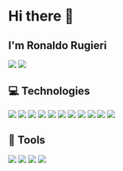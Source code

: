 # Hi there 👋 

## I'm Ronaldo Rugieri

<!-- [](https://komarev.com/ghpvc/?username=your-github-username&color=blueviolet) -->
[<img src="https://img.shields.io/badge/linkedin-%230077B5.svg?&style=for-the-badge&logo=linkedin&logoColor=white" />](https://www.linkedin.com/in/ronaldo-rugieri/) [<img src = "https://img.shields.io/badge/instagram-%23E4405F.svg?&style=for-the-badge&logo=instagram&logoColor=white">](https://www.instagram.com/ronaldo_rugieri/)

##  :computer: Technologies 
![](https://img.shields.io/badge/OS-Linux-informational?style=flat&logo=linux&logoColor=white&color=FCC624)
![](https://img.shields.io/badge/Editor-VSCode-blue.svg?logo=visual-studio-code&logoColor=white&color=007ACC)
![](https://img.shields.io/badge/Code-JavaScript-informational?style=flat&logo=javascript&logoColor=white&color=F7DF1E)
![](https://img.shields.io/badge/Code-TypeScript-informational?style=flat&logo=typescript&logoColor=white&color=3178C6)
![](https://img.shields.io/badge/Code-React-informational?style=flat&logo=React&logoColor=white&color=61DAFB)
![](https://img.shields.io/badge/Code-ReactNative-informational?style=flat&logo=react&logoColor=white&color=61DBFB)
![](https://img.shields.io/badge/Code-Node-informational?style=flat&logo=Node.js&logoColor=white&color=339933)
![](https://img.shields.io/badge/Code-Nest-informational?style=flat&logo=NestJS&logoColor=white&color=E0234E)
![](https://img.shields.io/badge/Code-Jest-informational?style=flat&logo=Jest&logoColor=white&color=C21325)
![](https://img.shields.io/badge/Code-Python-informational?style=flat&logo=python&logoColor=white&color=3776AB)
![](https://img.shields.io/badge/Code-Solidity-informational?style=flat&logo=Solidity&logoColor=white&color=363636)


## 🔧 Tools
![](https://img.shields.io/badge/Tools-PostgreSQL-informational?style=flat&logo=postgresql&logoColor=white&color=336791)
![](https://img.shields.io/badge/Tools-Docker-informational?style=flat&logo=docker&logoColor=white&color=2496ED)
![](https://img.shields.io/badge/Cloud-Heroku-informational?style=flat&logo=Heroku&logoColor=white&color=430098)
![](https://img.shields.io/badge/Cloud-Netlify-informational?style=flat&logo=Netlify&logoColor=white&color=00C7B7)

<!-- ## &#x1f4c8; GitHub Stats


 [![Rugieris Github Stats](https://github-readme-stats.vercel.app/api?username=rugieri)](https://github.com/rugieri/github-readme-stats)

<center>
  <table>
    <tr>
        <td><img width="400px" align="left" src="https://github-readme-stats.vercel.app/api/top-langs/?username=rugieri&hide=html&layout=compact&show_icons=true&theme=gruvbox" /></td>
        <td><img width="495px" align="left" src="https://github-readme-stats.vercel.app/api?username=rugieri&show_icons=true&theme=gruvbox" /></td>
    </tr>   
  </table>
</center>  -->

<!-- Resources -->
<!-- Icons: https://simpleicons.org/ -->
<!-- GitHub Stats: https://github.com/anuraghazra/github-readme-stats -->
<!-- Emojis: https://emojipedia.org/emoji/ -->
<!-- HTML Emojis: https://www.fileformat.info/index.htm -->
<!-- Shields: https://shields.io/ -->
<!-- Awesome GitHub Profile README: https://github.com/abhisheknaiidu/awesome-github-profile-readme -->
